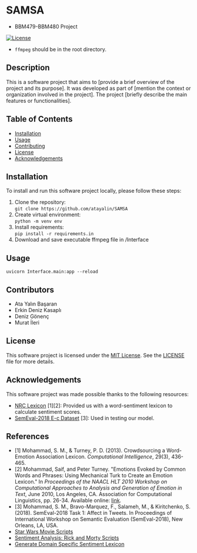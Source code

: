 # SAMSA
- BBM479-BBM480 Project

[![License](https://img.shields.io/badge/License-MIT-blue.svg)](https://opensource.org/licenses/MIT)

- `ffmpeg` should be in the root directory.

## Description

This is a software project that aims to [provide a brief overview of the project and its purpose]. It was developed as part of [mention the context or organization involved in the project]. The project [briefly describe the main features or functionalities]. 

## Table of Contents

- [Installation](#installation)
- [Usage](#usage)
- [Contributing](#contributing)
- [License](#license)
- [Acknowledgements](#acknowledgements)

## Installation

To install and run this software project locally, please follow these steps:

1. Clone the repository:  
`git clone https://github.com/atayalin/SAMSA`
2. Create virtual environment:  
`python -m venv env `
4. Install requirements:  
`pip install -r requirements.in`
5. Download and save executable ffmpeg file in /Interface

## Usage
`uvicorn Interface.main:app --reload`

## Contributors
- Ata Yalın Başaran
- Erkin Deniz Kasaplı
- Deniz Gönenç
- Murat İleri

## License
This software project is licensed under the [MIT License](https://opensource.org/licenses/MIT). See the [LICENSE](LICENSE) file for more details.

## Acknowledgements

This software project was made possible thanks to the following resources:

- [NRC Lexicon](https://saifmohammad.com/WebPages/NRC-Emotion-Lexicon.htm) [1][2]:
  Provided us with a word-sentiment lexicon to calculate sentiment scores.
- [SemEval-2018  E-c Dataset](https://competitions.codalab.org/competitions/17751#learn_the_details-overview) [3]:
  Used in testing our model.

## References

- [1] Mohammad, S. M., & Turney, P. D. (2013). Crowdsourcing a Word-Emotion Association Lexicon. *Computational Intelligence*, 29(3), 436-465.
- [2] Mohammad, Saif, and Peter Turney. "Emotions Evoked by Common Words and Phrases: Using Mechanical Turk to Create an Emotion Lexicon." In *Proceedings of the NAACL HLT 2010 Workshop on Computational Approaches to Analysis and Generation of Emotion in Text*, June 2010, Los Angeles, CA. Association for Computational Linguistics, pp. 26-34. Available online: [link](https://aclanthology.org/W10-0204).
- [3] Mohammad, S. M., Bravo-Marquez, F., Salameh, M., & Kiritchenko, S. (2018). SemEval-2018 Task 1: Affect in Tweets. In Proceedings of International Workshop on Semantic Evaluation (SemEval-2018), New Orleans, LA, USA.
- [Star Wars Movie Scripts](https://www.kaggle.com/datasets/xvivancos/star-wars-movie-scripts)
- [Sentiment Analysis: Rick and Morty Scripts](https://www.kaggle.com/code/andradaolteanu/sentiment-analysis-rick-and-morty-scripts#10.-Bigram-Network)
- [Generate Domain Specific Sentiment Lexicon](https://www.mathworks.com/help/textanalytics/ug/generate-domain-specific-sentiment-lexicon.html)



